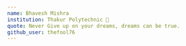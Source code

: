 ```yaml
---
name: Bhavesh Mishra 
institution: Thakur Polytechnic 🚩 
quote: Never Give up on your dreams, dreams can be true. 
github_user: thefool76
---
```

